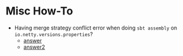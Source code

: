 # Misc How-To

- Having merge strategy conflict error when doing `sbt assembly` on `io.netty.versions.properties`?
  - [answer](https://github.com/sbt/sbt-assembly/issues/362)
  - [answer2](https://stackoverflow.com/questions/54834125/sbt-assembly-deduplicate-module-info-class)